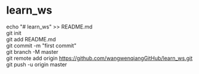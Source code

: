 # learn_ws
echo "# learn_ws" >> README.md</br>
git init</br>
git add README.md</br>
git commit -m "first commit"</br>
git branch -M master</br>
git remote add origin https://github.com/wangwenqiangGitHub/learn_ws.git</br>
git push -u origin master</br>
